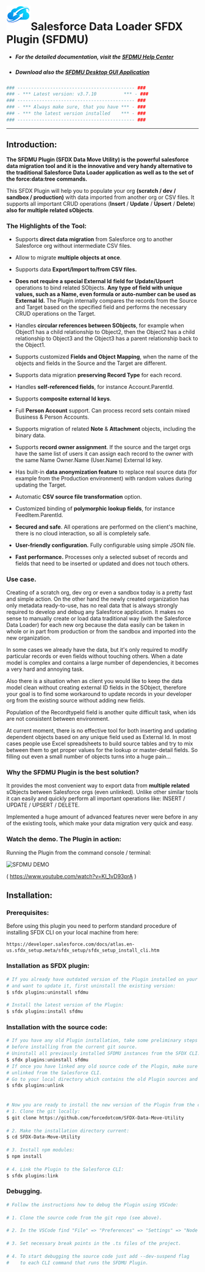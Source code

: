 # ![SFDMU](src/images/logo.png)Salesforce Data Loader SFDX Plugin (SFDMU)

- ##### For the detailed documentation, visit the [SFDMU Help Center](https://help.sfdmu.com)
- ##### Download also the [SFDMU Desktop GUI Application](https://github.com/forcedotcom/SFDX-Data-Move-Utility-Desktop-App)

```bash
### ------------------------------------------- ###
### - *** Latest version: v3.7.10          *** - ###
### ------------------------------------------- ###
### - *** Always make sure, that you have *** - ###
### - *** the latest version installed    *** - ###
### ------------------------------------------- ###
```
----


## Introduction:

**The SFDMU Plugin (SFDX Data Move Utility) is the powerful salesforce data migration tool and it is the innovative and very handy alternative to the traditional Salesforce Data Loader application as well as to the set of the force:data:tree commands.** 

This SFDX Plugin will help you to populate your org **(scratch / dev / sandbox / production)** with data imported from another org or CSV files. It supports all important CRUD operations (**Insert** / **Update** / **Upsert** / **Delete**)  **also for multiple related sObjects**.



### The Highlights of the Tool:

- Supports **direct data migration** from Salesforce org to another Salesforce org without intermediate CSV files.

- Allow to migrate **multiple objects at once**.

- Supports data **Export/Import  to/from  CSV files.**

- **Does not require a special External Id** **field for Update/Upsert** operations to bind related SObjects. **Any type of field with unique values, such as a Name, even formula or auto-number can be used as External Id.** The Plugin internally compares the records from the Source and Target based on the specified field and performs the necessary CRUD operations on the Target.

- Handles **circular references between SObjects**, for example when Object1 has a child relationship to Object2, then the Object2 has a child relationship to Object3 and the Object3 has a parent relationship back to the Object1.

- Supports customized **Fields and Object Mapping**, when the name of the objects and fields in the Source and the Target are different.

- Supports data migration **preserving Record Type** for each record.

- Handles **self-referenced fields**, for instance  Account.ParentId. 

- Supports **composite external Id keys**. 

- Full **Person Account** support. Can process record sets contain mixed Business & Person Accounts.

- Supports migration of related **Note** & **Attachment** objects, including the binary data.

- Supports **record owner assignment**. If the source and the target orgs have the same list of users it can assign each record to the owner with the same Name Owner.Name (User.Name) External Id key.

- Has built-in  **data anonymization feature**  to replace real source data (for example from  the Production environment)  with random values during updating the Target.

- Automatic **CSV source file transformation** option. 

- Customized binding of **polymorphic lookup fields**, for instance FeedItem.ParentId.

- **Secured and safe**. All operations are performed on the client's machine, there is no cloud interaction, so all is completely safe.

- **User-friendly configuration.**  Fully configurable using simple JSON file.

- **Fast performance.** Processes only a selected subset of records and fields that need to be inserted or updated and does not touch others.


### Use case.

Creating of a scratch org, dev org or even a sandbox today is a pretty fast and simple action. On the other hand the newly created organization has only metadata ready-to-use, has no real data that is always strongly required to develop and debug any Salesforce application. It makes no sense to manually create or load data traditional way (with the Salesforce Data Loader) for each new org because the data easily can be taken in whole or in part from  production or from the sandbox and imported into the new organization. 

In some cases we already have the data, but it's only required to modify particular records or even fields without touching others. When a date model is complex and contains a large number of dependencies, it becomes a very hard and annoying task. 

Also there is a situation when as client you would like to keep the data model clean without creating external ID fields in the SObject, therefore your goal is to find some workaround to update records in your developer org from the existing source without adding new fields. 

Population of the RecordtypeId field is another quite difficult task, when ids are not consistent between environment.

At current moment, there is no effective tool for both inserting and updating dependent objects based on any unique field used as External Id.  In most cases people use Excel spreadsheets to build source tables and try to mix between them to get proper values for the lookup or master-detail fields. So filling out even a small number of objects turns into a huge pain...



###  Why the SFDMU Plugin is the best solution?

It provides the most convenient way to export data from **multiple related** sObjects between Salesforce orgs (even unlinked).  Unlike other similar tools it can easily and quickly perform all important operations like: INSERT / UPDATE / UPSERT / DELETE.

Implemented a huge amount of advanced features never were before in any of the existing tools, which make your data migration very quick and easy.




### Watch the demo. The Plugin in action:

Running the Plugin from the command console / terminal:

![SFDMU DEMO](https://img.youtube.com/vi/KI_1vD93prA/hqdefault.jpg)

( https://www.youtube.com/watch?v=KI_1vD93prA )





## Installation:


### Prerequisites:

Before using this plugin you need to perform standard procedure of installing SFDX CLI on your local machine from  here:

```
https://developer.salesforce.com/docs/atlas.en-us.sfdx_setup.meta/sfdx_setup/sfdx_setup_install_cli.htm
```



### Installation as SFDX plugin:

```bash
# If you already have outdated version of the Plugin installed on your local machine
# and want to update it, first uninstall the existing version:
$ sfdx plugins:uninstall sfdmu

# Install the latest version of the Plugin:
$ sfdx plugins:install sfdmu
```



### Installation with the source code:

```bash
# If you have any old Plugin installation, take some preliminary steps 
# before installing from the current git source.
# Uninstall all previously installed SFDMU instances from the SFDX CLI.
$ sfdx plugins:uninstall sfdmu
# If once you have linked any old source code of the Plugin, make sure that it is already
# unlinked from the Salesforce CLI. 
# Go to your local directory which contains the old Plugin sources and type:
$ sfdx plugins:unlink


# Now you are ready to install the new version of the Plugin from the current repository.
# 1. Clone the git locally: 
$ git clone https://github.com/forcedotcom/SFDX-Data-Move-Utility

# 2. Make the installation directory current:
$ cd SFDX-Data-Move-Utility

# 3. Install npm modules: 
$ npm install

# 4. Link the Plugin to the Salesforce CLI: 
$ sfdx plugins:link
```



### Debugging.

```bash
# Follow the instructions how to debug the Plugin using VSCode:

# 1. Clone the source code from the git repo (see above).

# 2. In the VSCode find "File" => "Preferences" => "Settings" => "Node Debug" and put 	      "Auto Attach" property to "On"

# 3. Set necessary break points in the .ts files of the project. 

# 4. To start debugging the source code just add --dev-suspend flag 
#    to each CLI command that runs the SFDMU Plugin. 

```
